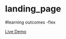 

# landing_page

#learning outcomes
  -flex


  [Live Demo](https://prathapmohan27.github.io/landing_page/)
